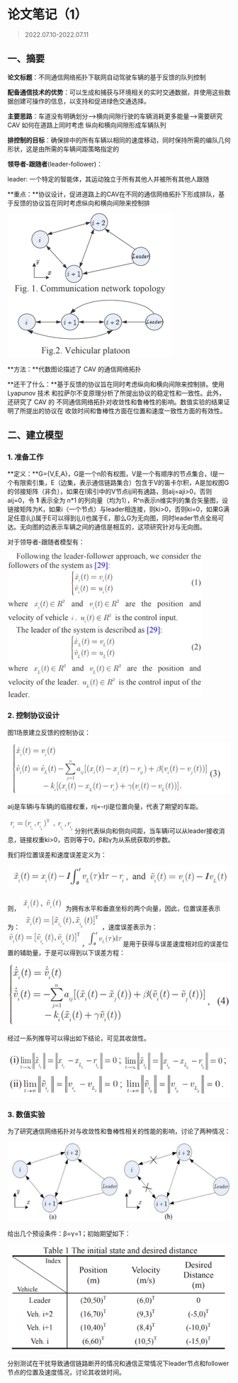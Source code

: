 # 论文笔记（1）

> 2022.07.10-2022.07.11

## 一、摘要

**论文标题**：不同通信网络拓扑下联网自动驾驶车辆的基于反馈的队列控制

**配备通信技术的优势**：可以⽣成和捕获与环境相关的实时交通数据，并使用这些数据创建可操作的信息，以⽀持和促进绿⾊交通选择。

**主要思路**：车道没有明确划分-->横向间隙行驶的⻋辆消耗更多能量-->需要研究 CAV 如何在道路上同时考虑 纵向和横向间隙形成⻋辆队列

**排控制的目标**：确保排中的所有⻋辆以相同的速度移动，同时保持所需的编队⼏何形状，这是由所需的⻋辆间距策略指定的

**领导者-跟随者**(leader-follower)：

leader: ⼀个特定的智能体，其运动独⽴于所有其他⼈并被所有其他⼈跟随

**重点：**协议设计，促进道路上的CAV在不同的通信⽹络拓扑下形成排队，基于反馈的协议旨在同时考虑纵向和横向间隙来控制排

![image-20220711133112345](image-20220711133112345.png)

**方法：**代数图论描述了 CAV 的通信⽹络拓扑

**还干了什么：**基于反馈的协议旨在同时考虑纵向和横向间隙来控制排。使⽤ Lyapunov 技术 和拉萨尔不变原理分析了所提出协议的稳定性和⼀致性。此外，还研究了 CAV 的 不同通信⽹络拓扑对收敛性和鲁棒性的影响。数值实验的结果证明了所提出的协议在 收敛时间和鲁棒性⽅⾯在位置和速度⼀致性⽅⾯的有效性。

## 二、建立模型

### 1. 准备工作

**定义：**G={V,E,A}，G是一个n阶有权图，V是一个有顺序的节点集合，I是一个有限索引集，E（边集，表示通信链路集合）包含于V的笛卡尔积，A是加权图G的邻接矩阵（非负），如果在I索引中的V节点ij间有通路，则aij=aji>0，否则aij=0，令 **1** 表示全为 n*1 的列向量（均为1），R^n表示n维实列的集合矢量图，设链接矩阵为K，如果i（一个节点）与leader相连接，则ki>0，否则ki=0，如果G满足任意(i,j)属于E可以得到(j,i)也属于E，那么G为无向图，同时leader节点全局可达。无向图的边表示车辆之间的通信是相互的，这项研究针对与无向图。

对于领导者-跟随者模型有：

<img src="image-20220711132711257.png" alt="image-20220711132711257" style="zoom:80%;" />

### 2. 控制协议设计

图1场景建立反馈的控制协议：

![image-20220711133144020](image-20220711133144020.png)

aij是车辆i与车辆j的临接权重，rij=-rji是位置向量，代表了期望的车距。

<img src="image-20220711133538903.png" alt="image-20220711133538903" style="zoom:80%;" />分别代表纵向和侧向间距，当车辆i可以从leader接收消息，链接权重ki>0，否则等于0，β和γ为从系统获取的参数。

我们将位置误差和速度误差定义为：

<img src="image-20220711144355775.png" alt="image-20220711144355775" style="zoom:80%;" />

则，<img src="image-20220711144432074.png" alt="image-20220711144432074" style="zoom: 80%;" />为拥有水平和垂直坐标的两个向量，因此，位置误差表示为：<img src="image-20220711144909475.png" alt="image-20220711144909475" style="zoom:80%;" />，速度误差表示为：<img src="image-20220711144947295.png" alt="image-20220711144947295" style="zoom:80%;" />，<img src="image-20220711145011543.png" alt="image-20220711145011543" style="zoom: 67%;" />是用于获得与误差速度相对应的误差位置的辅助量，于是可以得到以下误差方程：

![image-20220711145210809](image-20220711145210809.png)

经过一系列推导可以得出如下结论，可见其收敛性。

![image-20220711145409618](image-20220711145409618.png)

### 3. 数值实验

为了研究通信网络拓扑对与收敛性和鲁棒性相关的性能的影响，讨论了两种情况：

![image-20220711151059386](image-20220711151059386.png)

给出几个预设条件：β=γ=1；初始期望如下：

<img src="image-20220711151332914.png" alt="image-20220711151332914" style="zoom:80%;" />

分别测试在干扰导致通信链路断开的情况和通信正常情况下leader节点和follower节点的位置及速度情况，讨论其收敛时间。







